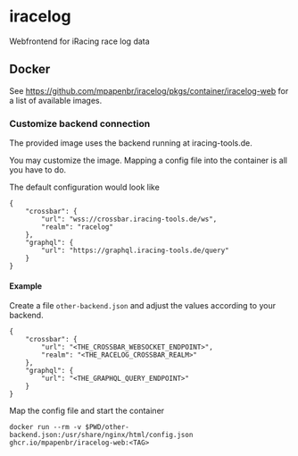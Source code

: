 # iracelog

Webfrontend for iRacing race log data

## Docker

See https://github.com/mpapenbr/iracelog/pkgs/container/iracelog-web for a list of available images.

### Customize backend connection

The provided image uses the backend running at iracing-tools.de.

You may customize the image. Mapping a config file into the container is all you have to do.

The default configuration would look like

```
{
    "crossbar": {
        "url": "wss://crossbar.iracing-tools.de/ws",
        "realm": "racelog"
    },
    "graphql": {
        "url": "https://graphql.iracing-tools.de/query"
    }
}
```

#### Example

Create a file `other-backend.json` and adjust the values according to your backend.

```
{
    "crossbar": {
        "url": "<THE_CROSSBAR_WEBSOCKET_ENDPOINT>",
        "realm": "<THE_RACELOG_CROSSBAR_REALM>"
    },
    "graphql": {
        "url": "<THE_GRAPHQL_QUERY_ENDPOINT>"
    }
}
```

Map the config file and start the container

```
docker run --rm -v $PWD/other-backend.json:/usr/share/nginx/html/config.json ghcr.io/mpapenbr/iracelog-web:<TAG>
```
